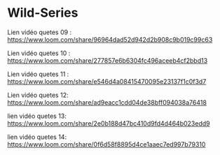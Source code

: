 # Wild-Series
Lien vidéo quetes 09 : https://www.loom.com/share/96964dad52d942d2b908c9b019c99c63

Lien vidéo quetes 10 : https://www.loom.com/share/277857e6b6304fc496aceeb4cf2bbd13

Lien vidéo quetes 11 : https://www.loom.com/share/e546d4a08415470095e23137f1c0f3d7

Lien vidéo quetes 12: https://www.loom.com/share/ad9eacc1cdd04de38bff094038a76418

lien vidéo quetes 13: https://www.loom.com/share/2e0b188d47bc410d9fd4d464b023edd9

lien vidéo quetes 14: https://www.loom.com/share/0f6d58f8895d4ce1aaec7ed997b79310

